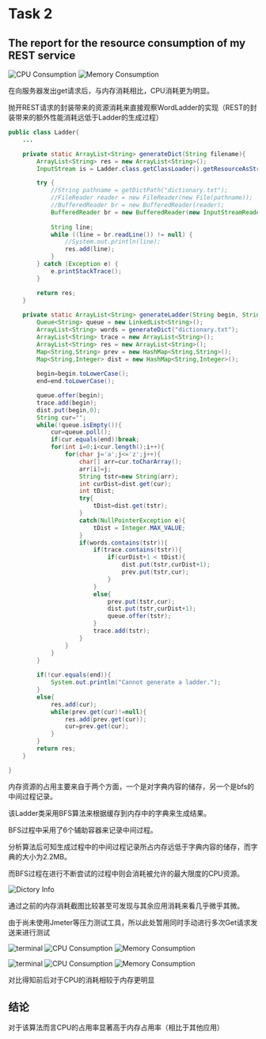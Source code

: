 # Task 2
## The report for the resource consumption of my REST service

![CPU Consumption](./images/cpu1.png)
![Memory Consumption](./images/mem1.png)

在向服务器发出get请求后，与内存消耗相比，CPU消耗更为明显。

抛开REST请求的封装带来的资源消耗来直接观察WordLadder的实现（REST的封装带来的额外性能消耗远低于Ladder的生成过程）

```Java
public class Ladder{
	...

	private static ArrayList<String> generateDict(String filename){
		ArrayList<String> res = new ArrayList<String>();
		InputStream is = Ladder.class.getClassLoader().getResourceAsStream(filename);

        try {
			//String pathname = getDictPath("dictionary.txt");
			//FileReader reader = new FileReader(new File(pathname));
            //BufferedReader br = new BufferedReader(reader);
			BufferedReader br = new BufferedReader(new InputStreamReader(is));
         
            String line;
            while ((line = br.readLine()) != null) {
                //System.out.println(line);
				res.add(line);
            }
        } catch (Exception e) {
            e.printStackTrace();
        }

		return res;
	}
	
	private static ArrayList<String> generateLadder(String begin, String end){
		Queue<String> queue = new LinkedList<String>();
		ArrayList<String> words = generateDict("dictionary.txt");
		ArrayList<String> trace = new ArrayList<String>();
		ArrayList<String> res = new ArrayList<String>();
		Map<String,String> prev = new HashMap<String,String>();
		Map<String,Integer> dist = new HashMap<String,Integer>();
		   
		begin=begin.toLowerCase();
		end=end.toLowerCase();

		queue.offer(begin);
		trace.add(begin);
		dist.put(begin,0);
		String cur="";
		while(!queue.isEmpty()){
			cur=queue.poll();
			if(cur.equals(end))break;
			for(int i=0;i<cur.length();i++){
				for(char j='a';j<='z';j++){
					char[] arr=cur.toCharArray();
					arr[i]=j;
					String tstr=new String(arr);
					int curDist=dist.get(cur);
					int tDist;
					try{
						tDist=dist.get(tstr);
					}
					catch(NullPointerException e){
						tDist = Integer.MAX_VALUE;
					}
					if(words.contains(tstr)){
						if(trace.contains(tstr)){ 
							if(curDist+1 < tDist){
								dist.put(tstr,curDist+1);
								prev.put(tstr,cur);
							}
						}
						else{
							prev.put(tstr,cur);
							dist.put(tstr,curDist+1);
							queue.offer(tstr);
						}
						trace.add(tstr);
					}
				}
			}
		}
		
		if(!cur.equals(end)){
			System.out.println("Cannot generate a ladder.");
		}	
		else{
			res.add(cur);
			while(prev.get(cur)!=null){
				res.add(prev.get(cur));
				cur=prev.get(cur);
			}
		}
		return res;
	}

}
```

内存资源的占用主要来自于两个方面，一个是对字典内容的储存，另一个是bfs的中间过程记录。

该Ladder类采用BFS算法来根据缓存到内存中的字典来生成结果。

BFS过程中采用了6个辅助容器来记录中间过程。

分析算法后可知生成过程中的中间过程记录所占内存远低于字典内容的储存，而字典的大小为2.2MB。

而BFS过程在进行不断尝试的过程中则会消耗被允许的最大限度的CPU资源。

![Dictory Info](./images/dic.png)

通过之前的内存消耗截图比较甚至可发现与其余应用消耗来看几乎微乎其微。

由于尚未使用Jmeter等压力测试工具，所以此处暂用同时手动进行多次Get请求发送来进行测试

![terminal](./images/term1.png)
![CPU Consumption](./images/cpu2.png)
![Memory Consumption](./images/mem2.png)


![terminal](./images/term2.png)
![CPU Consumption](./images/cpu3.png)
![Memory Consumption](./images/mem3.png)

对比得知前后对于CPU的消耗相较于内存更明显

## 结论
对于该算法而言CPU的占用率显著高于内存占用率（相比于其他应用）
